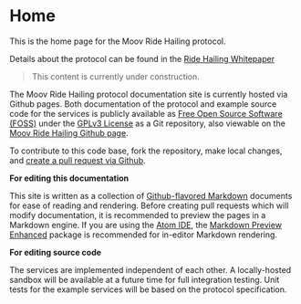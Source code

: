 
# Home

This is the home page for the Moov Ride Hailing protocol.

Details about the protocol can be found in the [Ride Hailing Whitepaper](whitepaper/index.md)

> This content is currently under construction.

The Moov Ride Hailing protocol documentation site is currently hosted via Github pages. Both documentation of the protocol and example source code for the services is publicly available as [Free Open Source Software (FOSS)](https://en.wikipedia.org/wiki/Free_and_open-source_software) under the [GPLv3 License](https://www.gnu.org/licenses/gpl-3.0.en.html) as a Git repository, also viewable on the [Moov Ride Hailing Github page](https://github.com/Moov-Organization/Moov-Ride-Hailing).

To contribute to this code base, fork the repository, make local changes, and [create a pull request via Github](https://help.github.com/articles/creating-a-pull-request-from-a-fork/).

**For editing this documentation**

This site is written as a collection of [Github-flavored Markdown](https://github.com/adam-p/markdown-here/wiki/Markdown-Cheatsheet) documents for ease of reading and rendering. Before creating pull requests which will modify documentation, it is recommended to preview the pages in a Markdown engine. If you are using the [Atom IDE](https://atom.io/), the [Markdown Preview Enhanced](https://atom.io/packages/markdown-preview-enhanced) package is recommended for in-editor Markdown rendering.

**For editing source code**

The services are implemented independent of each other. A locally-hosted sandbox will be available at a future time for full integration testing. Unit tests for the example services will be based on the protocol specification.

